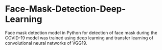 # Face-Mask-Detection-Deep-Learning
Face mask detection model in Python for detection of face mask during the COVID-19 model was trained using deep learning and transfer learning of convolutional neural networks of VGG19.
